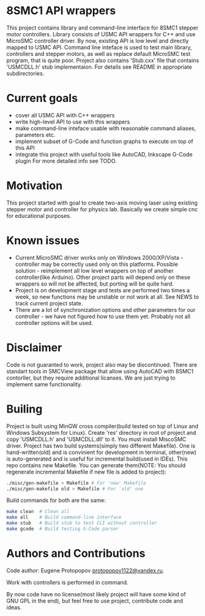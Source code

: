 8SMC1 API wrappers
===================
This project contains library and command-line interface for 8SMC1 stepper motor controllers.
Library consists of USMC API wrappers for C++ and use MicroSMC controller driver. By now, existing API is low level and directly mapped to USMC API.
Command line inteface is used to test main library, controllers and stepper motors, as well as replace default MicroSMC test program, that is quite poor.
Project also contains 'Stub.cxx' file that contains 'USMCDLL.h' stub implementaion.
For details see README in appropriate subdirectories.

Current goals
===================
* cover all USMC API with C++ wrappers
* write high-level API to use with this wrappers
* make command-line inteface usable with reasonable command aliases, parameters etc.
* implement subset of G-Code and function graphs to execute on top of this API
* integrate this project with useful tools like AutoCAD, Inkscape G-Code plugin
For more detailed info see TODO.

Motivation
===================
This project started with goal to create two-axis moving laser using existing stepper motor and controller for physics lab. Basically we create simple cnc for educational purposes.

Known issues
===================
* Current MicroSMC driver works only on Windows 2000/XP/Vista - controller may be correctly used only on this platforms. Possible solution - reimplement all low level wrappers on top of another controller(like Arduino). Other project parts will depend only on these wrappers so will not be affected, but porting will be quite hard.
* Project is on development stage and tests are performed two times a week, so new functions may be unstable or not work at all. See NEWS to track current project state.
* There are a lot of synchronization options and other parameters for our controller - we have not figured how to use them yet. Probably not all controller 
options will be used.

Disclaimer
===================
Code is not guaranted to work, project also may be discontinued. There are standart tools in SMCView package that allow using AutoCAD with 8SMC1 contorller, but they require additional licanses. We are just trying to implement same functionality.

Builing
===================
Project is built using MinGW cross compiler(build tested on top of Linux and Windows Subsystem for Linux).
Create 'res' directory in root of project and copy 'USMCDLL.h' and 'USMCDLL.dll' to it. You must install MiscoSMC driver.
Project has two build systems(simply two different Makefile). One is hand-written(old) and is convinient for development in terminal, other(new) is auto-generated and is useful for incremental build(used in IDEs). This repo contains new Makefile.
You can generate them(NOTE: You should regenerate incremental Makefile if new file is added to project):
```bash
./misc/gen-makefile > Makefile # For 'new' Makefile
./misc/gen-makefile old > Makefile # For 'old' one
```
Build commands for both are the same:
```bash
make clean	# Clean all
make all	# Build command-line interface
make stub	# Build stub to test CLI without controller
make gcode	# Build testing G-Code parser
```

Authors and Contributions
===================
Code author: Eugene Protopopov <protopopov1122@yandex.ru>.

Work with controllers is performed in command.

By now code have no license(most likely project will have some kind of GNU GPL in the end), but feel free to use project, contribute code and ideas.
